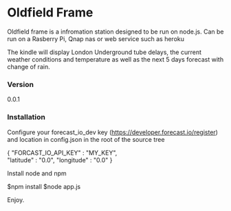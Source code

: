 # Oldfield Frame

Oldfield frame is a infromation station designed to be run on node.js. Can be run on a Rasberry Pi, Qnap nas or web service such as heroku

The kindle will display London Underground tube delays, the current weather conditions and temperature as well as the next 5 days forecast with change of rain.

### Version
0.0.1
### Installation

Configure your forecast_io_dev key (https://developer.forecast.io/register)
 and location in config.json in the root of the source tree

{   "FORCAST_IO_API_KEY" : "MY_KEY",  
    "latitude" : "0.0",
    "longitude" : "0.0"
}

Install node and npm

$npm install
$node app.js

Enjoy.
